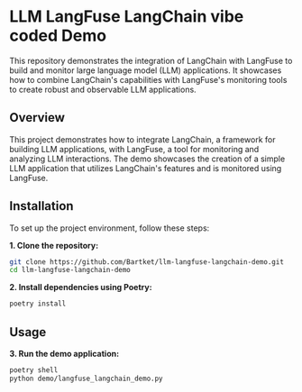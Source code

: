 # LLM LangFuse LangChain vibe coded Demo

This repository demonstrates the integration of LangChain with LangFuse to build and monitor large language model (LLM) applications. It showcases how to combine LangChain's capabilities with LangFuse's monitoring tools to create robust and observable LLM applications.

## Overview

This project demonstrates how to integrate LangChain, a framework for building LLM applications, with LangFuse, a tool for monitoring and analyzing LLM interactions. The demo showcases the creation of a simple LLM application that utilizes LangChain's features and is monitored using LangFuse.

## Installation

To set up the project environment, follow these steps:

**1. Clone the repository:**

```bash
git clone https://github.com/Bartket/llm-langfuse-langchain-demo.git
cd llm-langfuse-langchain-demo
```
**2. Install dependencies using Poetry:**

```bash
poetry install
```

## Usage

**3. Run the demo application:**

```bash
poetry shell
python demo/langfuse_langchain_demo.py
```